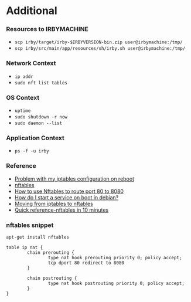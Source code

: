 # Additional

### Resources to IRBYMACHINE
- `scp irby/target/irby-$IRBYVERSION-bin.zip user@irbymachine:/tmp/`
- `scp irby/src/main/app/resources/sh/irby.sh user@irbymachine:/tmp/`

### Network Context
- `ip addr`
- `sudo nft list tables`

### OS Context
- `uptime`
- `sudo shutdown -r now`
- `sudo daemon --list`

### Application Context
- `ps -f -u irby`


### Reference
- [Problem with my iptables configuration on reboot](https://askubuntu.com/questions/1452706/problem-with-my-iptables-configuration-on-reboot)
- [nftables](https://wiki.debian.org/nftables)
- [How to use Nftables to route port 80 to 8080](https://bbs.archlinux.org/viewtopic.php?id=225429)
- [How do I start a service on boot in debian?](https://stackoverflow.com/questions/37349253/how-do-i-start-a-service-on-boot-in-debian)
- [Moving from iptables to nftables](https://wiki.nftables.org/wiki-nftables/index.php/Moving_from_iptables_to_nftables)
- [Quick reference-nftables in 10 minutes](https://wiki.nftables.org/wiki-nftables/index.php/Quick_reference-nftables_in_10_minutes)

### nftables snippet
```
apt-get install nftables

table ip nat {
        chain prerouting {
                type nat hook prerouting priority 0; policy accept;
                tcp dport 80 redirect to 8080
        }

        chain postrouting {
                type nat hook postrouting priority 0; policy accept;
        }
}
```
